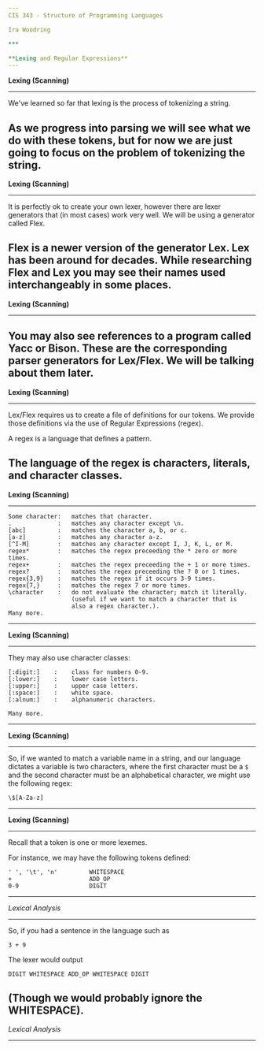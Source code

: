 ```yaml
---
CIS 343 - Structure of Programming Languages

Ira Woodring

***

**Lexing and Regular Expressions**
---
```

**Lexing (Scanning)**
***

We've learned so far that lexing is the process of tokenizing a string.

As we progress into parsing we will see what we do with these tokens, but for now we are just going to focus on the problem of tokenizing the string.
---
**Lexing (Scanning)**
***

It is perfectly ok to create your own lexer, however there are lexer generators that (in most cases) work very well.  We will be using a generator called Flex.

Flex is a newer version of the generator Lex.  Lex has been around for decades.  While researching Flex and Lex you may see their names used interchangeably in some places.
---
**Lexing (Scanning)**
***

You may also see references to a program called Yacc or Bison.  These are the corresponding parser generators for Lex/Flex.  We will be talking about them later.
---
**Lexing (Scanning)**
***

Lex/Flex requires us to create a file of definitions for our tokens.  We provide those definitions via the use of Regular Expressions (regex).

A regex is a language that defines a pattern.

The language of the regex is characters, literals, and character classes.
---
**Lexing (Scanning)**
***

```
Some character:   matches that character.
.             :   matches any character except \n.
[abc]         :   matches the character a, b, or c.
[a-z]         :   matches any character a-z.
[^I-M]        :   matches any character except I, J, K, L, or M.
regex*        :   matches the regex preceeding the * zero or more times.
regex+        :   matches the regex preceeding the + 1 or more times.
regex?        :   matches the regex preceeding the ? 0 or 1 times.
regex{3,9}    :   matches the regex if it occurs 3-9 times.
regex{7,}     :   matches the regex 7 or more times.
\character    :   do not evaluate the character; match it literally.
                  (useful if we want to match a character that is
                  also a regex character.).
Many more.
```
---
**Lexing (Scanning)**
***

They may also use character classes:

```
[:digit:]    :    class for numbers 0-9.
[:lower:]    :    lower case letters.
[:upper:]    :    upper case letters.
[:space:]    :    white space.
[:alnum:]    :    alphanumeric characters.

Many more.
```
---
**Lexing (Scanning)**
***

So, if we wanted to match a variable name in a string, and our language dictates a variable is two characters, where the first character must be a ```$``` and the second character must be an alphabetical character, we might use the following regex:

```
\$[A-Za-z]
```
---
**Lexing (Scanning)**
***

Recall that a token is one or more lexemes.

For instance, we may have the following tokens defined:

```
' ', '\t', 'n'         WHITESPACE
+                      ADD_OP
0-9                    DIGIT
```
---
*Lexical Analysis*
***

So, if you had a sentence in the language such as

```
3 + 9
```

The lexer would output

```
DIGIT WHITESPACE ADD_OP WHITESPACE DIGIT
```
(Though we would probably ignore the WHITESPACE).
---
*Lexical Analysis*
***
